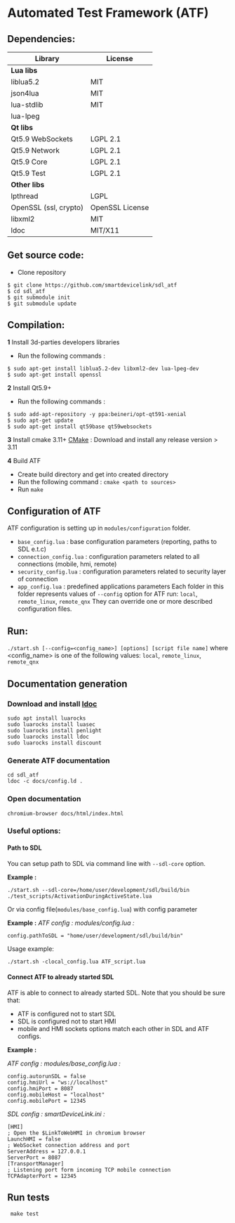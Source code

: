 # Automated Test Framework (ATF)

## Dependencies:
Library                | License
---------------------- | -------------
**Lua libs**           |
liblua5.2              | MIT
json4lua               | MIT
lua-stdlib             | MIT
lua-lpeg               |
**Qt libs**            |
Qt5.9 WebSockets       | LGPL 2.1
Qt5.9 Network          | LGPL 2.1
Qt5.9 Core             | LGPL 2.1
Qt5.9 Test             | LGPL 2.1
**Other libs**         |
lpthread               | LGPL
OpenSSL (ssl, crypto)  | OpenSSL License
libxml2                | MIT
ldoc                   | MIT/X11

## Get source code:
- Clone repository
```
$ git clone https://github.com/smartdevicelink/sdl_atf
$ cd sdl_atf
$ git submodule init
$ git submodule update
```
## Compilation:
**1** Install 3d-parties developers libraries
- Run the following commands :
```
$ sudo apt-get install liblua5.2-dev libxml2-dev lua-lpeg-dev
$ sudo apt-get install openssl
```

**2** Install Qt5.9+
- Run the following commands :
```
$ sudo add-apt-repository -y ppa:beineri/opt-qt591-xenial
$ sudo apt-get update
$ sudo apt-get install qt59base qt59websockets
```
**3** Install cmake 3.11+
[CMake](https://cmake.org/download/) : Download and install any release version > 3.11

**4** Build ATF
- Create build directory and get into created directory
- Run the following command : `cmake <path to sources>`
- Run `make`

## Configuration of ATF
ATF configuration is setting up in `modules/configuration` folder.
- `base_config.lua` : base configuration parameters (reporting, paths to SDL e.t.c)
- `connection_config.lua` : configuration parameters related to all connections (mobile, hmi, remote)
- `security_config.lua` : configuration parameters related to security layer of connection
- `app_config.lua` : predefined applications parameters
Each folder in this folder represents values of `--config` option for ATF run: `local`, `remote_linux`, `remote_qnx`
They can override one or more described configuration files.

## Run:
``` ./start.sh [--config=<config_name>] [options] [script file name] ```
where <config_name> is one of the following values: `local`, `remote_linux`, `remote_qnx`

## Documentation generation
### Download and install [ldoc](stevedonovan.github.io/ldoc/manual/doc.md.html)
```
sudo apt install luarocks
sudo luarocks install luasec
sudo luarocks install penlight
sudo luarocks install ldoc
sudo luarocks install discount
```
### Generate ATF documentation
```
cd sdl_atf
ldoc -c docs/config.ld .
```
### Open documentation
```chromium-browser docs/html/index.html```

### Useful options:
#### Path to SDL
You can setup path to SDL via command line with ```--sdl-core``` option.

**Example :**
```
./start.sh --sdl-core=/home/user/development/sdl/build/bin ./test_scripts/ActivationDuringActiveState.lua
```

Or via config file(```modules/base_config.lua```) with config parameter

**Example :**
*ATF config : modules/config.lua :*
```
config.pathToSDL = "home/user/development/sdl/build/bin"
```
Usage example:
```
./start.sh -clocal_config.lua ATF_script.lua
```

#### Connect ATF to already started SDL
ATF is able to connect to already started SDL.
Note that you should be sure that:
 - ATF is configured not to start SDL
 - SDL is configured not to start HMI
 - mobile and HMI sockets options match each other in SDL and ATF configs.

**Example :**

*ATF config : modules/base_config.lua :*
```
config.autorunSDL = false
config.hmiUrl = "ws://localhost"
config.hmiPort = 8087
config.mobileHost = "localhost"
config.mobilePort = 12345
```

*SDL config : smartDeviceLink.ini :*
```
[HMI]
; Open the $LinkToWebHMI in chromium browser
LaunchHMI = false
; WebSocket connection address and port
ServerAddress = 127.0.0.1
ServerPort = 8087
[TransportManager]
; Listening port form incoming TCP mobile connection
TCPAdapterPort = 12345
```
## Run tests
``` make test```
